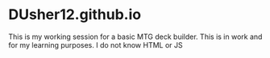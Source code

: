 # DUsher12.github.io
This is my working session for a basic MTG deck builder. This is in work and for my learning purposes. I do not know HTML or JS

